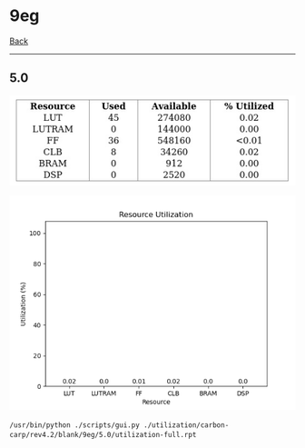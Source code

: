 # 9eg

[Back](<../rev4.2.md>)

---

## 5.0

<p align="center">
	<img src="../../../../../images/carbon-carp/rev4.2/blank/9eg/5.0/table.jpg" />
</p>

<p align="center">
	<img src="../../../../../images/carbon-carp/rev4.2/blank/9eg/5.0/graph.png" />
</p>

`/usr/bin/python ./scripts/gui.py ./utilization/carbon-carp/rev4.2/blank/9eg/5.0/utilization-full.rpt`


